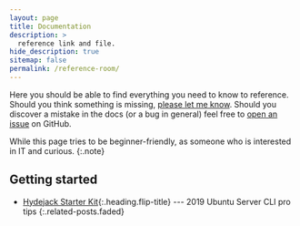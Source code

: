 ```yaml
---
layout: page
title: Documentation
description: >
  reference link and file.
hide_description: true
sitemap: false
permalink: /reference-room/
---
```


Here you should be able to find everything you need to know to reference.
Should you think something is missing, [please let me know](mailto:angelinurs@hotmail.com).
Should you discover a mistake in the docs (or a bug in general) feel free to [open an issue](https://github.com/hydecorp/hydejack/issues) on GitHub.

While this page tries to be beginner-friendly, as someone who is interested in IT and curious.
{:.note}


## Getting started
* [Hydejack Starter Kit]{:.heading.flip-title} --- 2019 Ubuntu Server CLI pro tips
{:.related-posts.faded}

<!-- [Hydejack Starter Kit]: https://angelinurs.github.io/download/Ubuntu.Server.CLI.pro.tips.1.pdf -->
[Hydejack Starter Kit]: ../download/Ubuntu.Server.CLI.pro.tips.1.pdf
